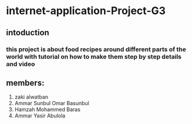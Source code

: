 # internet-application-Project-G3

## intoduction 
### this project is about food recipes around different parts of the world with tutorial on how to make them step by step details and video 

## members:

1.  zaki alwatban
2.  Ammar Sunbul Omar Basunbul
3.  Hamzah Mohammed Baras 
4.  Ammar Yasir Abulola